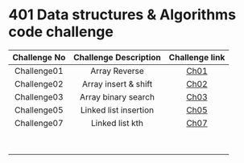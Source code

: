 # 401 Data structures & Algorithms code challenge

| Challenge No | Challenge Description |                                                       Challenge link                                                       |
|:------------:|:---------------------:|:--------------------------------------------------------------------------------------------------------------------------:|
| Challenge01  |     Array Reverse     | [Ch01](https://github.com/ghanemgit/data-structures-and-algorithms/tree/array-reverse/Challenge01#readme)          |
| Challenge02  | Array insert & shift  | [Ch02](https://github.com/ghanemgit/data-structures-and-algorithms/blob/array-insert-shift/Challenge02/README.md)      |
| Challenge03  |  Array binary search  | [Ch03](https://github.com/ghanemgit/data-structures-and-algorithms/blob/array-binary-search/Challenge03/README.md)     |
| Challenge05  | Linked list insertion | [Ch05](https://github.com/ghanemgit/data-structures-and-algorithms/blob/linked-list-insertions/Challenge05/README_Ch05.md) |
| Challenge07  |    Linked list kth    | [Ch07](https://github.com/ghanemgit/data-structures-and-algorithms/blob/linked-list-kth/Challenge05/README_Ch07.md) |
|              |                       |                                                                                                                            |
|              |                       |                                                                                                                            |
|              |                       |                                                                                                                            |
|              |                       |                                                                                                                            |
|              |                       |                                                                                                                            |
|              |                       |                                                                                                                            |
|              |                       |                                                                                                                            |
|              |                       |                                                                                                                            |
